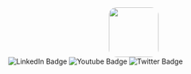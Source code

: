 <!-- Ниже картинка Gif -->
<style>
  .gif{
    width: 100px;
    border-radius: 15px;
    
  }
</style>
<div id="header" align="center">
  <img src="https://expertnov.ru/800/600/http/c.tenor.com/X8854xxuQ_EAAAAd/destroy-code-mad.gif" class="gif" />
</div>
<!-- Это ссылки на иконки социальных сетей -->
<div id="badges">
  <img src="https://img.shields.io/badge/LinkedIn-blue?style=for-the-badge&logo=linkedin&logoColor=white" alt="LinkedIn Badge"/>
  <img src="https://img.shields.io/badge/YouTube-red?style=for-the-badge&logo=youtube&logoColor=white" alt="Youtube Badge"/>
  <img src="https://img.shields.io/badge/Twitter-blue?style=for-the-badge&logo=twitter&logoColor=white" alt="Twitter Badge"/>
</div>


<!--
**Jaki1965/Jaki1965** is a ✨ _special_ ✨ repository because its `README.md` (this file) appears on your GitHub profile.

Here are some ideas to get you started:

- 🔭 I’m currently working on ...
- 🌱 I’m currently learning ...
- 👯 I’m looking to collaborate on ...
- 🤔 I’m looking for help with ...
- 💬 Ask me about ...
- 📫 How to reach me: ...
- 😄 Pronouns: ...
- ⚡ Fun fact: ...
-->
